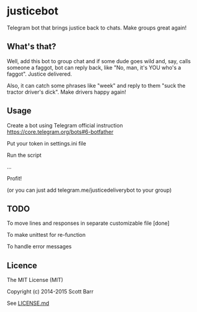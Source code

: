 # justicebot
Telegram bot that brings justice back to chats. Make groups great again!

## What's that?
Well, add this bot to group chat and if some dude goes wild and, say, calls someone a faggot, 
bot can reply back, like "No, man, it's YOU who's a faggot". Justice delivered.

Also, it can catch some phrases like "week" and reply to them "suck the tractor driver's dick". Make drivers happy again!

## Usage
Create a bot using Telegram official instruction https://core.telegram.org/bots#6-botfather

Put your token in settings.ini file

Run the script

...

Profit!

(or you can just add telegram.me/justicedeliverybot to your group)

## TODO
To move lines and responses in separate customizable file [done]

To make unittest for re-function

To handle error messages

## Licence
The MIT License (MIT)

Copyright (c) 2014-2015 Scott Barr

See [LICENSE.md](LICENSE.md)
